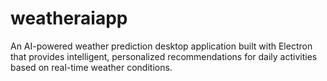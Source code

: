 # weatheraiapp
An AI-powered weather prediction desktop application built with Electron that provides intelligent, personalized recommendations for daily activities based on real-time weather conditions.
